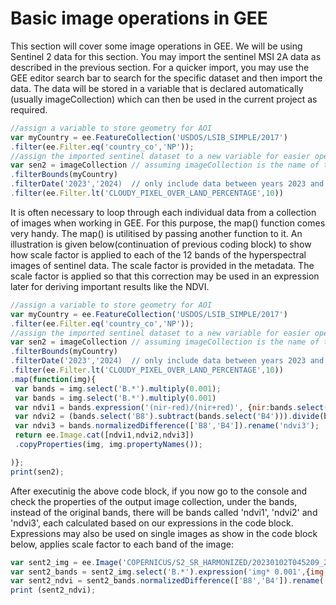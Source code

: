 # Basic image operations in GEE
This section will cover some image operations in GEE. We will be using Sentinel 2 data for this section.
You may import the sentinel MSI 2A data as described in the previous section. For a quicker import, you may use the 
GEE editor search bar to search for the specific dataset and then import the data. The data will be stored in a variable
that is declared automatically (usually imageCollection) which can then be used in the current project as required.

```Javascript
//assign a variable to store geometry for AOI
var myCountry = ee.FeatureCollection('USDOS/LSIB_SIMPLE/2017')
.filter(ee.Filter.eq('country_co','NP'));
//assign the imported sentinel dataset to a new variable for easier operation
var sen2 = imageCollection // assuming imageCollection is the name of the imported dataset
.filterBounds(myCountry)
.filterDate('2023','2024)  // only include data between years 2023 and 2024
.filter(ee.Filter.lt('CLOUDY_PIXEL_OVER_LAND_PERCENTAGE',10))
```

It is often necessary to loop through each individual data from a collection of images when working in GEE. For this 
purpose, the map() function comes very handy. The map() is utilitised by passing another function to it.
An illustration is given below(continuation of previous coding block) to show how scale factor is applied to each of the 
12 bands of the hyperspectral images of sentinel data. The scale factor is provided in the metadata. The scale factor is applied
so that this correction may be used in an expression later for deriving important results like the NDVI.
```Javascript
//assign a variable to store geometry for AOI
var myCountry = ee.FeatureCollection('USDOS/LSIB_SIMPLE/2017')
.filter(ee.Filter.eq('country_co','NP'));
//assign the imported sentinel dataset to a new variable for easier operation
var sen2 = imageCollection // assuming imageCollection is the name of the imported dataset
.filterBounds(myCountry)
.filterDate('2023','2024)  // only include data between years 2023 and 2024
.filter(ee.Filter.lt('CLOUDY_PIXEL_OVER_LAND_PERCENTAGE',10))
.map(function(img){
 var bands = img.select('B.*').multiply(0.001);
 var bands = img.select('B.*').multiply(0.001)
 var ndvi1 = bands.expression('(nir-red)/(nir+red)', {nir:bands.select('B8'),red:bands.select('B4')}).rename('ndvi1');
 var ndvi2 = (bands.select('B8').subtract(bands.select('B4'))).divide(bands.select('B8').add(bands.select('B4'))).rename('ndvi2');
 var ndvi3 = bands.normalizedDifference(['B8','B4']).rename('ndvi3');
 return ee.Image.cat([ndvi1,ndvi2,ndvi3])
 .copyProperties(img, img.propertyNames());

)};
print(sen2);
```
After executinig the above code block, if you now go to the console and check the properties of the output image collection, under the bands, instead of the original bands, there will be bands called 'ndvi1', 'ndvi2' and 'ndvi3', each calculated based on our expressions in the code block.
Expressions may also be used on single images as show in the code block below, applies scale factor to each band of the image:
```Javascript
var sent2_img = ee.Image('COPERNICUS/S2_SR_HARMONIZED/20230102T045209_20230102T045209_T45RUM');
var sent2_bands = sent2_img.select('B.*').expression('img* 0.001',{img:sent2_img.select('B.*')});
var sent2_ndvi = sent2_bands.normalizedDifference(['B8','B4']).rename('ndvi');
print (sent2_ndvi);
```
